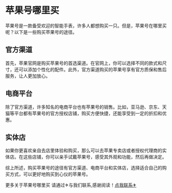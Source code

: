 # 苹果号哪里买

苹果号是一款备受欢迎的智能手表，许多人都想购买一只。但是，苹果号在哪里买呢？以下是一些购买苹果号的途径。

## 官方渠道

首先，苹果官网是购买苹果号的首选渠道。在官网上，你可以选择不同的款式和尺寸，还可以添加个性化的配件。此外，官方渠道购买的苹果号享有官方质保和售后服务，让人更加放心。

## 电商平台

除了官方渠道，许多知名的电商平台也有苹果号的销售。比如，亚马逊、京东、天猫等平台都有苹果号的官方授权店铺，购买方便快捷，还能享受到一定的折扣和优惠。

## 实体店

如果你更喜欢亲自去店里体验和购买，那么可以去苹果专卖店或者授权代理商的实体店。在这些店铺，你可以亲手试戴苹果号，感受其外观和功能，然后再做决定。

综上所述，购买苹果号的途径有官方渠道、电商平台和实体店，选择适合自己的购买方式，可以更好地购买到心仪的苹果号。

更多关于苹果号哪里买 请通过✈与我们联系,感谢阅读！[点我联系✈](https://img.G208.com)